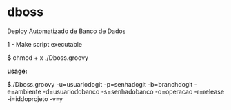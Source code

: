 # dboss
Deploy Automatizado de Banco de Dados

1 - Make script executable

$ chmod + x ./Dboss.groovy

**usage:**

$./Dboss.groovy -u=usuariodogit -p=senhadogit -b=branchdogit -e=ambiente -d=usuariodobanco -s=senhadobanco -o=operacao -r=release -i=iddoprojeto -v=y

